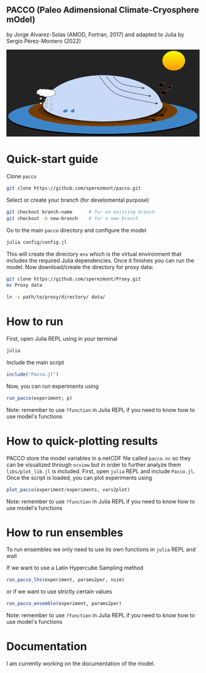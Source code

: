 ## PACCO (Paleo Adimensional Climate-Cryosphere mOdel)
by Jorge Alvarez-Solas (AMOD, Fortran, 2017) and adapted to Julia by Sergio Pérez-Montero (2022)

![Model logo](config/pacco_diagram.png?raw=true)

# Quick-start guide
Clone `pacco`
```bash
git clone https://github.com/sperezmont/pacco.git
```
Select or create your branch (for develomental purpose)
```bash
git checkout branch-name      # for an existing branch
git checkout -b new-branch    # for a new branch
```
Go to the main `pacco` directory and configure the model
```bash
julia config/config.jl
```
This will create the directory `env` which is the virtual environment that includes the required Julia dependencies. Once it finishes you can run the model. Now download/create the directory for proxy data:

```bash
git clone https://github.com/sperezmont/Proxy.git
mv Proxy data
```

```bash
ln -s path/to/proxy/directory/ data/
```

# How to run
First, open Julia REPL using in your terminal
```bash
julia
```
Include the main script
```julia
include("Pacco.jl")
```
Now, you can run experiments using
```julia
run_pacco(experiment; p)
```
Note: remember to use `?function` in Julia REPL if you need to know how to use model's functions

# How to quick-plotting results
PACCO store the model variables in a netCDF file called `pacco.nc` so they can be visualized through `ncview` but in order to further analyze them `libs/plot_lib.jl` is included. First, open `julia` REPL and include `Pacco.jl`. Once the script is loaded, you can plot experiments using
```julia
plot_pacco(experiment/experiments, vars2plot)  
```
Note: remember to use `?function` in Julia REPL if you need to know how to use model's functions
# How to run ensembles
To run ensembles we only need to use its own functions in `julia` REPL and wait

If we want to use a Latin Hypercube Sampling method
```julia
run_pacco_lhs(experiment, params2per, nsim)
```
or if we want to use strictly certain values
```julia
run_pacco_ensemble(experiment, params2per) 
```
Note: remember to use `?function` in Julia REPL if you need to know how to use model's functions

# Documentation
I am currently working on the documentation of the model.
